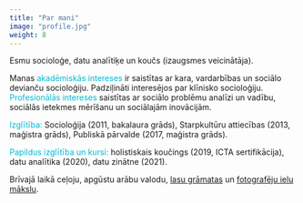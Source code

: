 ```yaml
---
title: "Par mani"
image: "profile.jpg"
weight: 8
---
```

<span style="color: rgb(0, 184, 212);"></span>

Esmu socioloģe, datu analītiķe un koučs (izaugsmes veicinātāja).

Manas <span style="color: rgb(0, 184, 212);">akadēmiskās intereses</span> ir saistītas ar kara, vardarbības un sociālo devianču socioloģiju. Padziļināti interesējos par klīnisko socioloģiju. <span style="color: rgb(0, 184, 212);">Profesionālās intereses </span> saistītas ar sociālo problēmu analīzi un vadību, sociālās ietekmes mērīšanu un sociālajām inovācijām.

<span style="color: rgb(0, 184, 212);">Izglītība:</span> Socioloģija (2011, bakalaura grāds), Starpkultūru attiecības (2013, maģistra grāds), Publiskā pārvalde (2017, maģistra grāds). 

<span style="color: rgb(0, 184, 212);">Papildus izglītība un kursi:</span> holistiskais koučings (2019, ICTA sertifikācija), datu analītika (2020), datu zinātne (2021).

Brīvajā laikā ceļoju, apgūstu arābu valodu, [lasu grāmatas](https://www.goodreads.com/user/show/22833723-agnese) un [fotografēju ielu mākslu](https://www.instagram.com/street.art.photographer/).
